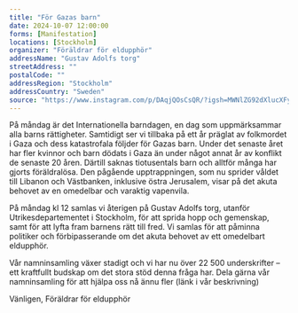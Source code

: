 ```yaml
---
title: "För Gazas barn"
date: 2024-10-07 12:00:00
forms: [Manifestation]
locations: [Stockholm]
organizer: "Föräldrar för eldupphör"
addressName: "Gustav Adolfs torg"
streetAddress: ""
postalCode: ""
addressRegion: "Stockholm"
addressCountry: "Sweden"
source: "https://www.instagram.com/p/DAqjQOsCsQR/?igsh=MWNlZG92dXlucXFyMw%3D%3"
---
```

På måndag är det Internationella barndagen, en dag som uppmärksammar alla barns rättigheter. Samtidigt ser vi tillbaka på ett år präglat av folkmordet i Gaza och dess katastrofala följder för Gazas barn. Under det senaste året har fler kvinnor och barn dödats i Gaza än under något annat år av konflikt de senaste 20 åren. Därtill saknas tiotusentals barn och alltför många har gjorts föräldralösa. Den pågående upptrappningen, som nu sprider våldet till Libanon och Västbanken, inklusive östra Jerusalem, visar på det akuta behovet av en omedelbar och varaktig vapenvila.

På måndag kl 12 samlas vi återigen på Gustav Adolfs torg, utanför Utrikesdepartementet i Stockholm, för att sprida hopp och gemenskap, samt för att lyfta fram barnens rätt till fred. Vi samlas för att påminna politiker och förbipasserande om det akuta behovet av ett omedelbart eldupphör.

Vår namninsamling växer stadigt och vi har nu över 22 500 underskrifter – ett kraftfullt budskap om det stora stöd denna fråga har. Dela gärna vår namninsamling för att hjälpa oss nå ännu fler (länk i vår beskrivning)

Vänligen,
Föräldrar för eldupphör
